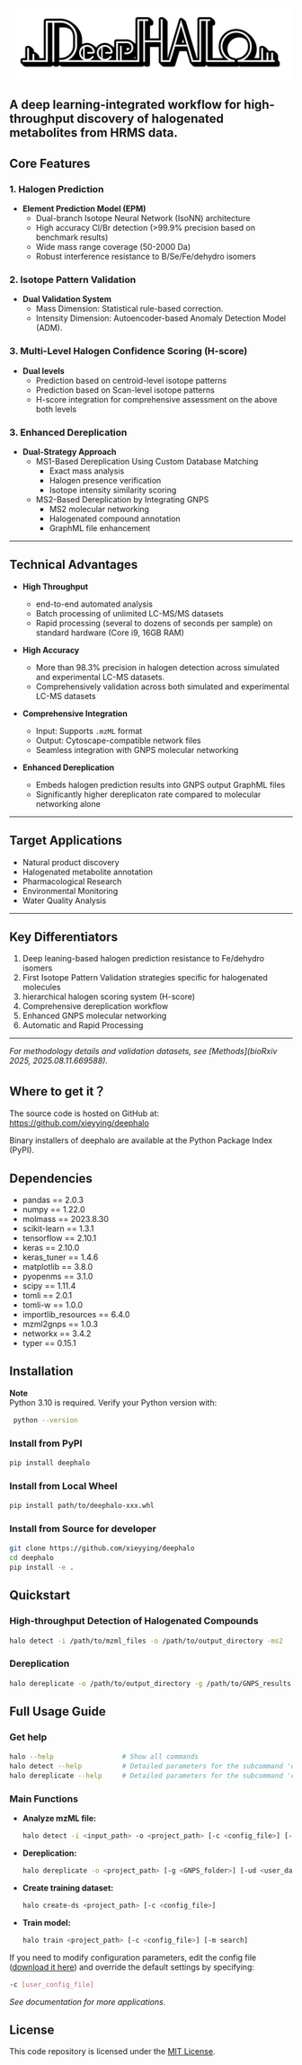![DeepHalo Logo](./logo.png)

**A deep learning-integrated workflow for high-throughput discovery of halogenated metabolites from HRMS data.**
---

## Core Features

### 1. Halogen Prediction
- **Element Prediction Model (EPM)**
  - Dual-branch Isotope Neural Network (IsoNN) architecture
  - High accuracy Cl/Br detection (>99.9% precision based on benchmark results)
  - Wide mass range coverage (50-2000 Da)
  - Robust interference resistance to B/Se/Fe/dehydro isomers

### 2. Isotope Pattern Validation
- **Dual Validation System**
  - Mass Dimension: Statistical rule-based correction.
  - Intensity Dimension: Autoencoder-based Anomaly Detection Model (ADM).

### 3. Multi-Level Halogen Confidence Scoring (H-score)
- **Dual levels**
  - Prediction based on centroid-level isotope patterns
  - Prediction based on Scan-level isotope patterns
  - H-score integration for comprehensive assessment on the above both levels

### 3. Enhanced Dereplication
- **Dual-Strategy Approach**
  - MS1-Based Dereplication Using Custom Database Matching
    - Exact mass analysis
    - Halogen presence verification
    - Isotope intensity similarity scoring
  - MS2-Based Dereplication by Integrating GNPS
    - MS2 molecular networking
    - Halogenated compound annotation
    - GraphML file enhancement
---

##  Technical Advantages

- **High Throughput**
  - end-to-end automated analysis
  - Batch processing of unlimited LC-MS/MS datasets
  - Rapid processing (several to dozens of seconds per sample) on standard hardware (Core i9, 16GB RAM)

- **High Accuracy**
  - More than 98.3% precision in halogen detection across simulated and experimental LC-MS datasets.
  - Comprehensively validation across both simulated and experimental LC-MS datasets

- **Comprehensive Integration**
  - Input: Supports `.mzML` format
  - Output: Cytoscape-compatible network files
  - Seamless integration with GNPS molecular networking

- **Enhanced Dereplication**
  - Embeds halogen prediction results into GNPS output GraphML files
  - Significantly higher dereplicaton rate compared to molecular networking alone
---

## Target Applications
- Natural product discovery  
- Halogenated metabolite annotation
- Pharmacological Research
- Environmental Monitoring
- Water Quality Analysis

---

## Key Differentiators
1. Deep leaning-based halogen prediction resistance to Fe/dehydro isomers
2. First Isotope Pattern Validation strategies specific for halogenated molecules
3. hierarchical halogen scoring system (H-score) 
4. Comprehensive dereplication workflow
5. Enhanced GNPS molecular networking
6. Automatic and Rapid Processing

---

*For methodology details and validation datasets, see [Methods](bioRxiv 2025, 2025.08.11.669588).*  

## Where to get it？
The source code is hosted on GitHub at: https://github.com/xieyying/deephalo

Binary installers of deephalo are available at the Python Package Index (PyPI).

## Dependencies
- pandas ==  2.0.3
- numpy ==  1.22.0     
- molmass ==  2023.8.30
- scikit-learn ==  1.3.1    
- tensorflow ==  2.10.1
- keras ==  2.10.0
- keras_tuner ==  1.4.6
- matplotlib ==  3.8.0 
- pyopenms ==  3.1.0
- scipy ==  1.11.4  
- tomli ==  2.0.1
- tomli-w ==  1.0.0
- importlib_resources == 6.4.0
- mzml2gnps == 1.0.3
- networkx == 3.4.2
- typer == 0.15.1

## Installation


**Note**  
Python 3.10 is required. Verify your Python version with:  
```bash
 python --version
```

### Install from PyPI
```bash
pip install deephalo
``` 
### Install from Local Wheel
```bash
pip install path/to/deephalo-xxx.whl
```

### Install from Source for developer
```bash
git clone https://github.com/xieyying/deephalo
cd deephalo
pip install -e .
```

## Quickstart
### High-throughput Detection of Halogenated Compounds
```bash
halo detect -i /path/to/mzml_files -o /path/to/output_directory -ms2
```
### Dereplication
```bash
halo dereplicate -o /path/to/output_directory -g /path/to/GNPS_results -ud /path/to/custom_database.csv
```
## Full Usage Guide
### Get help
```bash
halo --help                 # Show all commands
halo detect --help          # Detailed parameters for the subcommand 'detect'
halo dereplicate --help     # Detailed parameters for the subcommand 'dereplicate'
```
### Main Functions

- **Analyze mzML file:**
    ```bash
    halo detect -i <input_path> -o <project_path> [-c <config_file>] [-b <blank_samples_dir>] [-ob] [-ms2]
    ```
- **Dereplication:** 
    ```bash
    halo dereplicate -o <project_path> [-g <GNPS_folder>] [-ud <user_database.csv>]
    ```
- **Create training dataset:** 
    ```bash
    halo create-ds <project_path> [-c <config_file>]
    ```
- **Train model:** 
    ```bash
    halo train <project_path> [-c <config_file>] [-m search]
    ```

If you need to modify configuration parameters, edit the config file ([download it here](https://github.com/xieyying/DeepHalo/tree/main/DeepHalo/config.toml)) and override the default settings by specifying:
```bash
-c [user_config_file]
 ```
*See documentation for more applications.*

## License
This code repository is licensed under the [MIT License](LICENSE).

